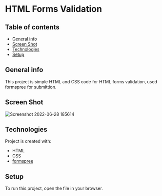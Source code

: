 # HTML Forms Validation

## Table of contents
* [General info](#general-info)
* [Screen Shot](#general-info)
* [Technologies](#technologies)
* [Setup](#setup)

## General info
This project is simple HTML and CSS code for HTML forms validation, used formspree for submittion.

## Screen Shot
![Screenshot 2022-06-28 185614](https://user-images.githubusercontent.com/62269745/176225606-d5d9a9da-ad7c-4a94-8e98-0678b3c6e54c.png)


## Technologies
Project is created with:
* HTML
* CSS
* [formspree](formspree.io)
	
## Setup
To run this project, open the file in your browser.
